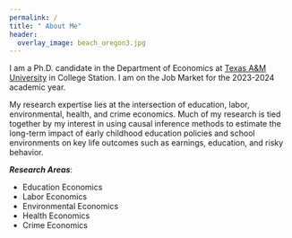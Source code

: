 ```yaml
---
permalink: /
title: " About Me"
header:
  overlay_image: beach_oregon3.jpg
---
```


I am a Ph.D. candidate in the Department of Economics at [Texas A&M University](https://liberalarts.tamu.edu/economics/) in College Station. I am on the Job Market for the 2023-2024 academic year.

My research expertise lies at the intersection of education, labor, environmental, health, and crime economics. Much of my research is tied together by my interest in using causal inference methods to estimate the long-term impact of early childhood education policies and school environments on key life outcomes such as earnings, education, and risky behavior.

***Research Areas***: 
- Education Economics
- Labor Economics
- Environmental Economics
- Health Economics
- Crime Economics




